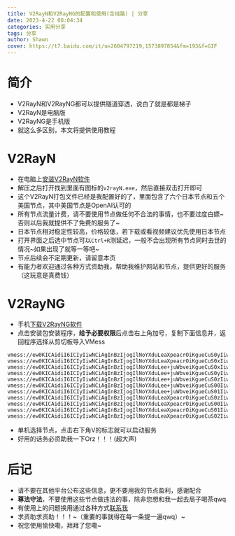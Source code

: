```yaml
---
title: V2RayN和V2RayNG的配置和使用(含线路) | 分享
date: 2023-4-22 08:04:34
categories: 实用分享
tags: 分享
author: Shawn
cover: https://t7.baidu.com/it/u=2604797219,1573897854&fm=193&f=GIF
---
```


# 简介
+ V2RayN和V2RayNG都可以提供隧道穿透，说白了就是都是梯子
+ V2RayN是电脑版
+ V2RayNG是手机版
+ 就这么多区别，本文将提供使用教程

# V2RayN

+ 在电脑上[安装V2RayN软件](https://disk.shawn404.top/d/Public/%E5%8D%9A%E5%AE%A2%E5%88%86%E4%BA%AB/V2RayN/v2rayN-Core.zip)
+ 解压之后打开找到里面有图标的`v2rayN.exe`，然后直接双击打开即可
+ 这个V2RayN打包文件已经是我配置好的了，里面包含了六个日本节点和五个美国节点，其中美国节点是OpenAI认可的
+ 所有节点流量计费，请不要使用节点做任何不合法的事情，也不要过度白嫖~否则以后我就提供不了免费的服务了~
+ 日本节点相对稳定性较高，价格较低，若下载或看视频建议优先使用日本节点
+ 打开界面之后选中节点可以`Ctrl+R`测延迟，一般不会出现所有节点同时去世的情况~如果出现了就等一等吧~
+ 节点后续会不定期更新，请留意本页
+ 有能力者欢迎通过各种方式资助我，帮助我维护网站和节点，提供更好的服务（这玩意是真费钱）

# V2RayNG

+ 手机[下载V2RayNG软件](https://disk.shawn404.top/d/Public/%E5%8D%9A%E5%AE%A2%E5%88%86%E4%BA%AB/V2RayN/v2rayng.apk)
+ 点击安装包安装程序，**给予必要权限**后点击右上角加号，复制下面信息并，返回程序选择从剪切板导入VMess
```
vmess://ew0KICAidiI6ICIyIiwNCiAgInBzIjogIlNoYXduLeaXpeacrOiKgueCuS0yIiwNCiAgImFkZCI6ICJqcDAyLXZtMC5lbnRyeS5zcnRoZHcuYXJ0IiwNCiAgInBvcnQiOiAiNDQ2IiwNCiAgImlkIjogImEyZDM2YzA3LWZjODEtMzYxNS1iZWI4LTg1MmQ3ODA0NTM0MCIsDQogICJhaWQiOiAiMSIsDQogICJzY3kiOiAiYXV0byIsDQogICJuZXQiOiAidGNwIiwNCiAgInR5cGUiOiAibm9uZSIsDQogICJob3N0IjogImpwMDItdm0wLmVudHJ5LnNydGhkdy5hcnQiLA0KICAicGF0aCI6ICIvaGxzL2NjdHY1cGhkLm0zdTgiLA0KICAidGxzIjogIiIsDQogICJzbmkiOiAiIiwNCiAgImFscG4iOiAiIg0KfQ==
vmess://ew0KICAidiI6ICIyIiwNCiAgInBzIjogIlNoYXduLeaXpeacrOiKgueCuS0xIiwNCiAgImFkZCI6ICJqcDAxLWFsdC12bTAuZW50cnkuc3J0aGR3LmFydCIsDQogICJwb3J0IjogIjIxNTgzIiwNCiAgImlkIjogImEyZDM2YzA3LWZjODEtMzYxNS1iZWI4LTg1MmQ3ODA0NTM0MCIsDQogICJhaWQiOiAiMSIsDQogICJzY3kiOiAiYXV0byIsDQogICJuZXQiOiAidGNwIiwNCiAgInR5cGUiOiAibm9uZSIsDQogICJob3N0IjogIiIsDQogICJwYXRoIjogIi9obHNydGhlMjE0Lzh1NDY5MmoiLA0KICAidGxzIjogInRscyIsDQogICJzbmkiOiAiIiwNCiAgImFscG4iOiAiIg0KfQ==
vmess://ew0KICAidiI6ICIyIiwNCiAgInBzIjogIlNoYXduLee+juWbveiKgueCuS0xIiwNCiAgImFkZCI6ICJ2MnJheTMud2ViZ2Z3LnRvcCIsDQogICJwb3J0IjogIjIwODMiLA0KICAiaWQiOiAiYTg2OWViYjctYzRmNC00YjkzLWJhODgtMzNlNWZjOGI0ZThjIiwNCiAgImFpZCI6ICIwIiwNCiAgInNjeSI6ICJhdXRvIiwNCiAgIm5ldCI6ICJ3cyIsDQogICJ0eXBlIjogIm5vbmUiLA0KICAiaG9zdCI6ICIiLA0KICAicGF0aCI6ICIvWDlwaXFmYXQvIiwNCiAgInRscyI6ICJ0bHMiLA0KICAic25pIjogIiIsDQogICJhbHBuIjogIiINCn0=
vmess://ew0KICAidiI6ICIyIiwNCiAgInBzIjogIlNoYXduLee+juWbveiKgueCuS0yIiwNCiAgImFkZCI6ICJ2MnJheTMud2ViZ2Z3LnRvcCIsDQogICJwb3J0IjogIjIwODMiLA0KICAiaWQiOiAiNWNhY2QyNzItMjM4Ni00NWUxLThjNmYtZTZkYTEwZTk0MTJmIiwNCiAgImFpZCI6ICIwIiwNCiAgInNjeSI6ICJhdXRvIiwNCiAgIm5ldCI6ICJ3cyIsDQogICJ0eXBlIjogIm5vbmUiLA0KICAiaG9zdCI6ICIiLA0KICAicGF0aCI6ICIvWDlwaXFmYXQvIiwNCiAgInRscyI6ICJ0bHMiLA0KICAic25pIjogIiIsDQogICJhbHBuIjogIiINCn0=
vmess://ew0KICAidiI6ICIyIiwNCiAgInBzIjogIlNoYXduLee+juWbveiKgueCuS0zIiwNCiAgImFkZCI6ICJ2MnJheTMud2ViZ2Z3LnRvcCIsDQogICJwb3J0IjogIjIwODMiLA0KICAiaWQiOiAiNDhhNmE0NDMtZmNlYS00MWRiLWFmMjAtNzdmZmQwNGQ1NWYyIiwNCiAgImFpZCI6ICIwIiwNCiAgInNjeSI6ICJhdXRvIiwNCiAgIm5ldCI6ICJ3cyIsDQogICJ0eXBlIjogIm5vbmUiLA0KICAiaG9zdCI6ICIiLA0KICAicGF0aCI6ICIvWDlwaXFmYXQvIiwNCiAgInRscyI6ICJ0bHMiLA0KICAic25pIjogIiIsDQogICJhbHBuIjogIiINCn0=
vmess://ew0KICAidiI6ICIyIiwNCiAgInBzIjogIlNoYXduLee+juWbveiKgueCuS00IiwNCiAgImFkZCI6ICJ2MnJheTMud2ViZ2Z3LnRvcCIsDQogICJwb3J0IjogIjIwODMiLA0KICAiaWQiOiAiNjU4MDFiOGItYzU2OS00ZjA4LThlM2ItZWFhOWFhZDkyZGJlIiwNCiAgImFpZCI6ICIwIiwNCiAgInNjeSI6ICJhdXRvIiwNCiAgIm5ldCI6ICJ3cyIsDQogICJ0eXBlIjogIm5vbmUiLA0KICAiaG9zdCI6ICIiLA0KICAicGF0aCI6ICIvWDlwaXFmYXQvIiwNCiAgInRscyI6ICJ0bHMiLA0KICAic25pIjogIiIsDQogICJhbHBuIjogIiINCn0=
vmess://ew0KICAidiI6ICIyIiwNCiAgInBzIjogIlNoYXduLee+juWbveiKgueCuS01IiwNCiAgImFkZCI6ICJ2MnJheTMud2ViZ2Z3LnRvcCIsDQogICJwb3J0IjogIjIwODMiLA0KICAiaWQiOiAiMmJlYmRiNTEtMGIwYy00NjIzLWExZWItNTM2ZDg1M2Y3YTQ4IiwNCiAgImFpZCI6ICIwIiwNCiAgInNjeSI6ICJhdXRvIiwNCiAgIm5ldCI6ICJ3cyIsDQogICJ0eXBlIjogIm5vbmUiLA0KICAiaG9zdCI6ICIiLA0KICAicGF0aCI6ICIvWDlwaXFmYXQvIiwNCiAgInRscyI6ICJ0bHMiLA0KICAic25pIjogIiIsDQogICJhbHBuIjogIiINCn0=
vmess://ew0KICAidiI6ICIyIiwNCiAgInBzIjogIlNoYXduLeaXpeacrOiKgueCuS0zIiwNCiAgImFkZCI6ICJqcDAzLWFsdC12bTAuZW50cnkuc3J0aGR3LmFydCIsDQogICJwb3J0IjogIjIxNTgzIiwNCiAgImlkIjogImEyZDM2YzA3LWZjODEtMzYxNS1iZWI4LTg1MmQ3ODA0NTM0MCIsDQogICJhaWQiOiAiMSIsDQogICJzY3kiOiAiYXV0byIsDQogICJuZXQiOiAidGNwIiwNCiAgInR5cGUiOiAibm9uZSIsDQogICJob3N0IjogIiIsDQogICJwYXRoIjogIi9obHNydGhlMjE0Lzh1NDY5MmoiLA0KICAidGxzIjogInRscyIsDQogICJzbmkiOiAiIiwNCiAgImFscG4iOiAiIg0KfQ==
vmess://ew0KICAidiI6ICIyIiwNCiAgInBzIjogIlNoYXduLeaXpeacrOiKgueCuS00IiwNCiAgImFkZCI6ICJqcDA0LXZtMC5lbnRyeS5zcnRoZHcuYXJ0IiwNCiAgInBvcnQiOiAiNDQ2IiwNCiAgImlkIjogImEyZDM2YzA3LWZjODEtMzYxNS1iZWI4LTg1MmQ3ODA0NTM0MCIsDQogICJhaWQiOiAiMCIsDQogICJzY3kiOiAiYXV0byIsDQogICJuZXQiOiAidGNwIiwNCiAgInR5cGUiOiAibm9uZSIsDQogICJob3N0IjogImJmNDE5ZDVmNTlmN2QwLndpbmRvd3N1cGRhdGUuY29tIiwNCiAgInBhdGgiOiAiL2hscy9jY3R2NXBoZC5tM3U4IiwNCiAgInRscyI6ICIiLA0KICAic25pIjogIiIsDQogICJhbHBuIjogIiINCn0=
vmess://ew0KICAidiI6ICIyIiwNCiAgInBzIjogIlNoYXduLeaXpeacrOiKgueCuS01IiwNCiAgImFkZCI6ICJqcDA1LXZtMC5lbnRyeS5zcnRoZHcuYXJ0IiwNCiAgInBvcnQiOiAiMzA1OTEiLA0KICAiaWQiOiAiYTJkMzZjMDctZmM4MS0zNjE1LWJlYjgtODUyZDc4MDQ1MzQwIiwNCiAgImFpZCI6ICIxIiwNCiAgInNjeSI6ICJhdXRvIiwNCiAgIm5ldCI6ICJ3cyIsDQogICJ0eXBlIjogIm5vbmUiLA0KICAiaG9zdCI6ICIiLA0KICAicGF0aCI6ICIvaGxzL2NjdHY1cGhkLm0zdTgiLA0KICAidGxzIjogIiIsDQogICJzbmkiOiAiIiwNCiAgImFscG4iOiAiIg0KfQ==
vmess://ew0KICAidiI6ICIyIiwNCiAgInBzIjogIlNoYXduLeaXpeacrOiKgueCuS02IiwNCiAgImFkZCI6ICJqcDA2LWFsdC12bTAuZW50cnkuanBvanBvaC5hcnQiLA0KICAicG9ydCI6ICIyODc4NSIsDQogICJpZCI6ICJhMmQzNmMwNy1mYzgxLTM2MTUtYmViOC04NTJkNzgwNDUzNDAiLA0KICAiYWlkIjogIjEiLA0KICAic2N5IjogImF1dG8iLA0KICAibmV0IjogInRjcCIsDQogICJ0eXBlIjogIm5vbmUiLA0KICAiaG9zdCI6ICIiLA0KICAicGF0aCI6ICIvaGxzcnRoZTIxNC84dTQ2OTJqIiwNCiAgInRscyI6ICJ0bHMiLA0KICAic25pIjogIiIsDQogICJhbHBuIjogIiINCn0=
```
+ 单机选择节点，点击右下角V的标志就可以启动服务
+ 好用的话务必资助我一下Orz！！！(超大声)

# 后记
+ 请不要在其他平台公布这些信息，更不要用我的节点盈利，感谢配合
+ **尊法守法**，不要使用这些节点做违法的事，除非您想和我一起去局子喝茶qwq
+ 有使用上的问题换用通过各种方式[联系我](mailto:ssj13363381203@163.com)
+ 求资助求资助！！！~（重要的事就得在每一条提一遍qwq）~
+ 祝您使用愉快嘞，拜拜了您嘞~
